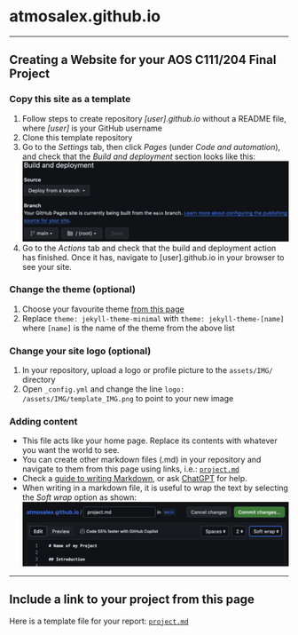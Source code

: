 # atmosalex.github.io

***

## Creating a Website for your AOS C111/204 Final Project

### Copy this site as a template
1.	Follow steps to create repository *[user].github.io* without a README file, where *[user]* is your GitHub username
2.	Clone this template repository
3.	Go to the *Settings* tab, then click *Pages* (under *Code and automation*), and check that the *Build and deployment* section looks like this: [![screenshot][1]][1]
4.	Go to the *Actions* tab and check that the build and deployment action has finished. Once it has, navigate to [user].github.io in your browser to see your site.

[1]: /assets/IMG/instr_bd.png

### Change the theme (optional)
1.	Choose your favourite theme [from this page](https://pages.github.com/themes/)
2.	Replace `theme: jekyll-theme-minimal` with `theme: jekyll-theme-[name]` where `[name]` is the name of the theme from the above list

### Change your site logo (optional)
1. In your repository, upload a logo or profile picture to the `assets/IMG/` directory
2. Open `_config.yml` and change the line `logo: /assets/IMG/template_IMG.png` to point to your new image

### Adding content
* This file acts like your home page. Replace its contents with whatever you want the world to see.
* You can create other markdown files (.md) in your repository and navigate to them from this page using links, i.e.: [`project.md`](project.md)
* Check a [guide to writing Markdown](https://www.markdownguide.org/basic-syntax/), or ask [ChatGPT](https://chat.openai.com/) for help.
* When writing in a markdown file, it is useful to wrap the text by selecting the *Soft wrap* option as shown: [![screenshot][2]][2]
  
[2]: /assets/IMG/instr_wrap.png

***

## Include a link to your project from this page

Here is a template file for your report: [`project.md`](project.md)

